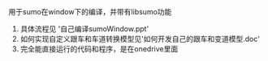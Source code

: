 用于sumo在window下的编译，并带有libsumo功能    
1. 具体流程见 '自己编译sumoWindow.ppt'
2. 如何实现自定义跟车和车道转换模型见'如何开发自己的跟车和变道模型.doc' 
3. 完全能直接运行的代码和程序，是在onedrive里面   
